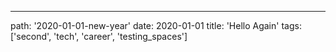 ---
path: '2020-01-01-new-year'
date: 2020-01-01
title: 'Hello Again'
tags: ['second', 'tech', 'career', 'testing_spaces']